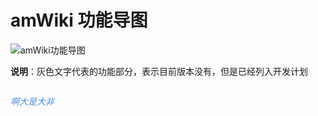 # amWiki 功能导图

![amWiki功能导图](https://amwiki.xf09.net/docs/assets/mapping.png)  

**说明**：灰色文字代表的功能部分，表示目前版本没有，但是已经列入开发计划

```html

```

<font color="#478cdc"><i class="fa fa-globe">啊大是大非</i></font>

